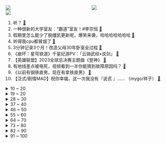 <div >
	<a style="float:left;width:55%;" href = "https://github.com/anuraghazra/github-readme-stats">
	 <img src = "https://github-readme-stats.vercel.app/api?username=iuuuuuaena&theme=buefy&show_icons=true"/>
	</a>
	<a  style="float:right;width:45%" href = "https://github.com/anuraghazra/github-readme-stats">
	 <img  src="https://github-readme-stats.vercel.app/api/top-langs/?username=anuraghazra&layout=compact"/>
	</a>
	</div>

[![](https://img.shields.io/badge/jxd-@jxdgogogo.xyz-yellowgreen.svg)](https://www.jxdgogogo.xyz)<br>
1. 听？ [:link:](//www.bilibili.com/video/BV1Uz4y1G74P) <br>
2. 一种很新的大学室友：“霸道”室友！#李宗恒 [:link:](//www.bilibili.com/video/BV1Zw411h7Yv) <br>
3. 假期里怎么能少了脱缰凯更新呢，爆笑来袭，哈哈哈哈哈哈哈 [:link:](//www.bilibili.com/video/BV19F41127rs) <br>
4. 听得我cpu都冒烟了 [:link:](//www.bilibili.com/video/BV1V8411y7tx) <br>
5. 3分钟记录3个月！改造父母30年卧室全过程 [:link:](//www.bilibili.com/video/BV1kz4y1G7T9) <br>
6. 《崩坏：星穹铁道》千星纪游PV：「云骑武经•说剑」 [:link:](//www.bilibili.com/video/BV12N4y1o7ET) <br>
7. 【英雄联盟】2023全球总决赛主题曲《登神》 [:link:](//www.bilibili.com/video/BV1am4y1V7vf) <br>
8. 有地线差点被电死，视频看到一半你能猜到故障原因吗？ [:link:](//www.bilibili.com/video/BV1EH4y1Z7V8) <br>
9. 《以前有钢铁直男，现在有拿铁直男》 [:link:](//www.bilibili.com/video/BV1om4y137Av) <br>
10. 【泛式/剧情MAD】祝你幸福，这一次我没有『说谎 』......  （mygo/祥子） [:link:](//www.bilibili.com/video/BV1oG41127aM) <br>
<details>
<summary>10 ~ 20</summary>

11. 很明显这游戏需要让我滚 [:link:](//www.bilibili.com/video/BV1BF41127Pb) <br>
12. 云南跟团游六天五晚过程中，我们和云南文旅一起发现的坑处理结果。祝愿我们的旅游环境越来越好！ [:link:](//www.bilibili.com/video/BV1DC4y1L794) <br>
13. 我们是长大了，不是瞎了！同一角色对比吓死个人！ [:link:](//www.bilibili.com/video/BV1Tj411b75u) <br>
14. 我被突击检查了… [:link:](//www.bilibili.com/video/BV1SC4y1R7mg) <br>
15. 我把四川做成了一块超大饼干！来带你云旅游~ [:link:](//www.bilibili.com/video/BV1Qw411a7kr) <br>
16. 母亲的一句话，让他从学霸变成了“网瘾少年”… [:link:](//www.bilibili.com/video/BV148411C7uX) <br>
17. 用激光笔逗楼下6只猫 [:link:](//www.bilibili.com/video/BV1kp4y1c7Fb) <br>
18. 双厨探店 |压力拉满！两个专业厨师一起探店到底有多恐怖！ [:link:](//www.bilibili.com/video/BV1WC4y1o72c) <br>
19. ROOMTOUR [:link:](//www.bilibili.com/video/BV1zw411w744) <br>
</details>
<details>
<summary>19 ~ 20</summary>

20. ⚡  啊？ ⚡ [:link:](//www.bilibili.com/video/BV1Zu411u7rs) <br>
21. “这不是你梦寐以求的长大吗？你眼眶怎么红了？” [:link:](//www.bilibili.com/video/BV1tN4y1o7KL) <br>
22. 全国只有我在家躺着过十一吗？ [:link:](//www.bilibili.com/video/BV1fu4y1s7Wq) <br>
23. 疯了！找到这些《猫和老鼠》表情包的出处到底多难？竟然... [:link:](//www.bilibili.com/video/BV1Ju411g74J) <br>
24. 仙侠剧都不敢这么拍！原神修仙法力无边！ [:link:](//www.bilibili.com/video/BV1hH4y1f7ko) <br>
25. 外国人 重庆街头第一次挑战吃 爆辣蛙 被市民围观！10分钟吃完一盆蛙 竟然是第一个挑战成功的人 ，这吃辣的能力和干饭的速度在外国友人里必须榜上有名！ [:link:](//www.bilibili.com/video/BV1Xu411T7y8) <br>
26. 整活！背着女友借钱偷偷买百万豪车…被她发现了！ [:link:](//www.bilibili.com/video/BV1Nz4y1F73L) <br>
27. 可以应聘当鸵鸟吗？ [:link:](//www.bilibili.com/video/BV1WF41127iT) <br>
28. 今天救了一窝困在印刷厂里的猫 [:link:](//www.bilibili.com/video/BV1bN4y1o7RZ) <br>
</details>
<details>
<summary>28 ~ 30</summary>

29. 是我可爱的小柴郡呀！ [:link:](//www.bilibili.com/video/BV1VV411c7CK) <br>
30. 我爸的所做作为，被央视找上门 [:link:](//www.bilibili.com/video/BV1XN4y1f7wz) <br>
31. 泉水指挥官 [:link:](//www.bilibili.com/video/BV1Wm4y1G773) <br>
32. 细读经典：不接受任何反驳！这就是华语影史最好的战争电影 [:link:](//www.bilibili.com/video/BV1xh4y1h7Rb) <br>
33. 古人到底是怎么想到用泥巴铺在布料上的？香云纱制作技艺 [:link:](//www.bilibili.com/video/BV14z4y1G7WQ) <br>
34. 大一刚开学 VS 开学一年后 [:link:](//www.bilibili.com/video/BV1P84y1m7Mj) <br>
35. 腰部时尚单品～ [:link:](//www.bilibili.com/video/BV1pC4y1L7Pq) <br>
36. 丑了二十多年 就让我帅这一天吧… [:link:](//www.bilibili.com/video/BV1mm4y137FL) <br>
37. 【warma】泛泛人类不会祈祷【人声本家】 [:link:](//www.bilibili.com/video/BV1L34y1V7YP) <br>
</details>
<details>
<summary>37 ~ 40</summary>

38. “死神始终慢我一步！！” [:link:](//www.bilibili.com/video/BV18H4y1d7VJ) <br>
39. “区区一个648，比主播一生都精彩！！” [:link:](//www.bilibili.com/video/BV1W94y1h7tU) <br>
40. 爆燃！特效炸裂！原神游泳大赛！ [:link:](//www.bilibili.com/video/BV1ww411y7Dx) <br>
41. 「花生」浅谈33台iPad发展史：十四年了，一个能打的都没有 [:link:](//www.bilibili.com/video/BV1Fz4y1F7Dc) <br>
42. 天国藏在鼻尖之下！99%的玩家通关只玩到了1% [:link:](//www.bilibili.com/video/BV1mH4y1Z7n8) <br>
43. 【(G)I-DLE】[M/V] - 'I Want That' [:link:](//www.bilibili.com/video/BV1fN4y1o7hh) <br>
44. “优雅永不过时” [:link:](//www.bilibili.com/video/BV1QN411E7ZZ) <br>
45. 断更的一个月，我在民间川剧团看见真正的热爱 [:link:](//www.bilibili.com/video/BV1a34y1V7AT) <br>
46. 评分9.0！时间是检验神作的唯一标准！命运石之门动画赏析【第九放映室】 [:link:](//www.bilibili.com/video/BV1wh4y1r7jg) <br>
</details>
<details>
<summary>46 ~ 50</summary>

47. 突然变帅看看女朋友什么反应！ [:link:](//www.bilibili.com/video/BV1Rj411t7F8) <br>
48. 【原神整活】😝枫丹就交给你了，达达利亚！ [:link:](//www.bilibili.com/video/BV1a8411C7vm) <br>
49. 改掉舍友的坏习惯 [:link:](//www.bilibili.com/video/BV1vC4y1L7Zp) <br>
50. 狗真的会越养越像主人 [:link:](//www.bilibili.com/video/BV1AN411J7Jz) <br>
51. 希望大家都能接住这两个字！ [:link:](//www.bilibili.com/video/BV1Qh4y167C2) <br>
52. 杀死我拖延的一段话： [:link:](//www.bilibili.com/video/BV12C4y1o7gi) <br>
53. 爆肝！up主自制漫画带你走进《明朝那些事儿》！ [:link:](//www.bilibili.com/video/BV1WF41127wv) <br>
54. 手机丢失23天，我跨城60公里，从广州杀到佛山，爬楼26层，对500多户人家wifi筛查，直接带上警察找到那个人的家里，直接拿回我的手机，我要把我失去的拿回来～ [:link:](//www.bilibili.com/video/BV1GC4y1L7ng) <br>
55. 【轰】我精神状态真的蚌极啦！！ [:link:](//www.bilibili.com/video/BV1qN4y1f7z2) <br>
</details>
<details>
<summary>55 ~ 60</summary>

56. 我叫柯蓝，是附近有名的名蒸蛋（4） [:link:](//www.bilibili.com/video/BV1sF411272i) <br>
57. 【原神】离谱！我卡bug把马斯克礁删除了？！ [:link:](//www.bilibili.com/video/BV1Cm4y137BE) <br>
58. 大型纪录片《有眼不识泰山》精彩播出！泰山会治服每一个犟嘴的人！ [:link:](//www.bilibili.com/video/BV1iz4y1G7qS) <br>
59. 莱欧：监狱里怎么都是些奇怪的人啊！！ [:link:](//www.bilibili.com/video/BV1AC4y1Z75D) <br>
60. 未解之谜：东汉核反应堆 [:link:](//www.bilibili.com/video/BV1uh4y167tX) <br>
61. 当“b站艳后”看第五人格新皮肤“乌撒来客” [:link:](//www.bilibili.com/video/BV1Xh4y1673f) <br>
62. 1比32，建造003号航母，下水全速航行，直呼太震撼了！ [:link:](//www.bilibili.com/video/BV1nH4y1f7RV) <br>
63. 太酷啦！ [:link:](//www.bilibili.com/video/BV1c8411y71e) <br>
64. 乡村真人版海贼王（4） [:link:](//www.bilibili.com/video/BV1h84y1m7nv) <br>
</details>
<details>
<summary>64 ~ 70</summary>

65. 真诚和童心 [:link:](//www.bilibili.com/video/BV1Km4y1G7ev) <br>
66. 【布莱泽奥特曼吐槽】一定要听野人叔叔的话，偷偷奖励自己是长不大的 [:link:](//www.bilibili.com/video/BV1Ku4y1x7SQ) <br>
67. 理工科的学长有多可怕 [:link:](//www.bilibili.com/video/BV1hu4y1t7bg) <br>
68. 把十斤口蘑的水全收集起来喝了什么感觉！跟你想象的可能不一样 [:link:](//www.bilibili.com/video/BV11w411a7uA) <br>
69. 【时代少年团】《三人行》13:稳定行 [:link:](//www.bilibili.com/video/BV1194y1h7Fi) <br>
70. 与其追逐光，不如变成光！ [:link:](//www.bilibili.com/video/BV1aB4y1f7xM) <br>
71. 刀名 感情 [:link:](//www.bilibili.com/video/BV1qF41127KW) <br>
72. 【CS沙雕动画11】最后的告别 [:link:](//www.bilibili.com/video/BV1aN4y1o7E8) <br>
73. 探秘杭州亚运会！中国冠军！一顿16个菜！都吃些什么？ [:link:](//www.bilibili.com/video/BV1YV411F76T) <br>
</details>
<details>
<summary>73 ~ 80</summary>

74. 臂力棒挑战一下一块钱？我能做到他破产 [:link:](//www.bilibili.com/video/BV1jF41127dr) <br>
75. 宿醉3.0 [:link:](//www.bilibili.com/video/BV1534y1V71S) <br>
76. 大家都在问，反超日本队的最后一棒是谁 [:link:](//www.bilibili.com/video/BV1jw411a7an) <br>
77. 【半佛】白象走的路，是国货的逆天路 [:link:](//www.bilibili.com/video/BV1uu4y1t7AY) <br>
78. 为祖国庆生，晚到也是到 [:link:](//www.bilibili.com/video/BV1t84y1S7WE) <br>
79. 开那么快是狗吧！！！【阅片无数3rd 12】 [:link:](//www.bilibili.com/video/BV12w411h71j) <br>
80. 随便再来10个648补点九级勾玉，战力终于突破到5000万！ [:link:](//www.bilibili.com/video/BV1jw411y7EG) <br>
81. 当你在生日派对游戏上垫底就会「受到惩罚」!!？ [:link:](//www.bilibili.com/video/BV1Ej411b77D) <br>
82. 画质越清晰，童年却越来越模糊。。 [:link:](//www.bilibili.com/video/BV1Xz4y1G7jw) <br>
</details>
<details>
<summary>82 ~ 90</summary>

83. 什么都不用做，但是却超困难的游戏！ [:link:](//www.bilibili.com/video/BV1cu4y1x7EX) <br>
84. 评价一下我弟的饭量。。 [:link:](//www.bilibili.com/video/BV1mH4y1f7mx) <br>
85. 纯黑《刺客信条：幻景》无伤完美潜入解说 [:link:](//www.bilibili.com/video/BV1em4y1371D) <br>
86. 月之圆饮 [:link:](//www.bilibili.com/video/BV15H4y1f7cU) <br>
87. 新赛季狂铁的锤子更顺手了！ [:link:](//www.bilibili.com/video/BV1ZF41127oH) <br>
88. 挑战杭州自助洗浴的天花板！燕窝、干鲍、帝王蟹24小时随便造！ [:link:](//www.bilibili.com/video/BV1u8411y7Dg) <br>
89. 我勒个豆，开学也太尴尬了吧 [:link:](//www.bilibili.com/video/BV1sH4y1f7DB) <br>
90. 跨   服   聊   天 [:link:](//www.bilibili.com/video/BV19C4y1L7i1) <br>
91. 剪一秒都是对这把2000块的武器不尊重！！ [:link:](//www.bilibili.com/video/BV1484y1m7Az) <br>
</details>
<details>
<summary>91 ~ 100</summary>

92. 教授在上课时得知自己获得诺贝尔奖！ [:link:](//www.bilibili.com/video/BV17w411a7hQ) <br>
93. 和中国boy参与拆百万盲盒,球星卡为何能卖到天价? [:link:](//www.bilibili.com/video/BV1kp4y1c7Pp) <br>
94. 加州女孩，但是是mc！ [:link:](//www.bilibili.com/video/BV1nF41127jJ) <br>
95. 为了见粉丝特意准备的雷电将军私设礼服 [:link:](//www.bilibili.com/video/BV16j411b7Ug) <br>
96. 混子的爱恨情仇 [:link:](//www.bilibili.com/video/BV1uV411c7dR) <br>
97. 9600元走遍全国的高中毕业旅行！ [:link:](//www.bilibili.com/video/BV1y8411C7R8) <br>
98. 比“狮子王”更残酷，真实的动物大迁徙有多震撼... [:link:](//www.bilibili.com/video/BV1g34y137NU) <br>
99. 《 超 B 界 次 元 大 战 》 [:link:](//www.bilibili.com/video/BV1ZK4y1F764) <br>
100. 芙宁娜和她的动物朋友们 [:link:](//www.bilibili.com/video/BV1Jw41127oz) <br>
</details>
